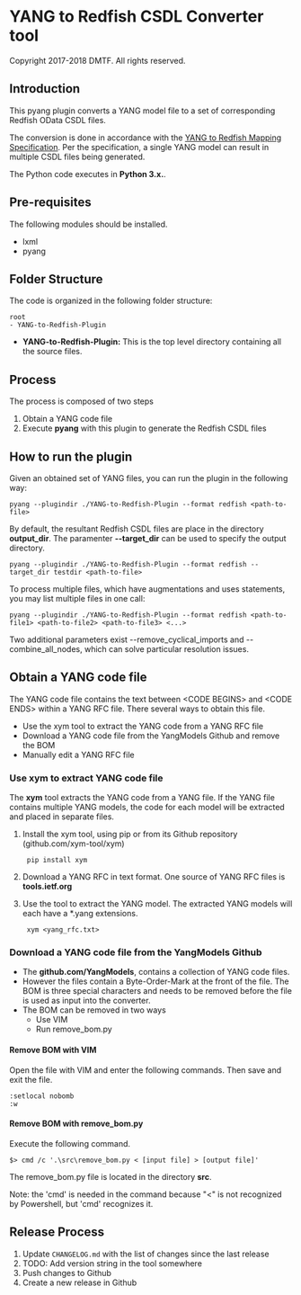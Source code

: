 # YANG to Redfish CSDL Converter tool

Copyright 2017-2018 DMTF. All rights reserved.

## Introduction

This pyang plugin converts a YANG model file to a set of corresponding Redfish OData CSDL files.

The conversion is done in accordance with the [YANG to Redfish Mapping Specification](https://www.dmtf.org/sites/default/files/standards/documents/DSP0271_0.5.6.pdf).
Per the specification, a single YANG model can result in multiple CSDL files being generated. 

The Python code executes in **Python 3.x.**.

## Pre-requisites

The following modules should be installed.

* lxml
* pyang

## Folder Structure 

The code is organized in the following folder structure:

    root
    - YANG-to-Redfish-Plugin

 - **YANG-to-Redfish-Plugin:** This is the top level directory containing all the source files.

## Process

The process is composed of two steps

1. Obtain a YANG code file
2. Execute **pyang** with this plugin to generate the Redfish CSDL files

## How to run the plugin

Given an obtained set of YANG files, you can run the plugin in the following way:

    pyang --plugindir ./YANG-to-Redfish-Plugin --format redfish <path-to-file>

By default, the resultant Redfish CSDL files are place in the directory **output\_dir**. The paramenter **--target\_dir** can be used to specify the output directory.

    pyang --plugindir ./YANG-to-Redfish-Plugin --format redfish --target_dir testdir <path-to-file>

To process multiple files, which have augmentations and uses statements, you may list multiple files in one call:
    
    pyang --plugindir ./YANG-to-Redfish-Plugin --format redfish <path-to-file1> <path-to-file2> <path-to-file3> <...>

Two additional parameters exist --remove_cyclical_imports and --combine_all_nodes, which can solve particular resolution issues.

## Obtain a YANG code file

The YANG code file contains the text between <CODE BEGINS\> and <CODE ENDS\> within a YANG RFC file.  There several ways to obtain this file.

* Use the xym tool to extract the YANG code from a YANG RFC file
* Download a YANG code file from the YangModels Github and remove the BOM
* Manually edit a YANG RFC file

### Use xym to extract YANG code file

The **xym** tool extracts the YANG code from a YANG file.  If the YANG file contains multiple YANG models, the code for each model will be extracted and placed in separate files.

1. Install the xym tool, using pip or from its Github repository (github.com/xym-tool/xym)

        pip install xym

2. Download a YANG RFC in text format.  One source of YANG RFC files is **tools.ietf.org**
3. Use the tool to extract the YANG model.  The extracted YANG models will each have a *.yang extensions.

        xym <yang_rfc.txt>

### Download a YANG code file from the YangModels Github

* The **github.com/YangModels**, contains a collection of YANG code files.
* However the files contain a Byte-Order-Mark at the front of the file. The BOM is three special characters and needs to be removed before the file is used as input into the converter.
* The BOM can be removed in two ways
    * Use VIM
    * Run remove_bom.py

#### Remove BOM with VIM

Open the file with VIM and enter the following commands.  Then save and exit the file.

    :setlocal nobomb 
    :w

#### Remove BOM with remove_bom.py

Execute the following command.

    $> cmd /c '.\src\remove_bom.py < [input file] > [output file]'

The remove_bom.py file is located in the directory **src**.

Note: the 'cmd' is needed in the command because "<" is not recognized by Powershell, but 'cmd' recognizes it.


## Release Process

1. Update `CHANGELOG.md` with the list of changes since the last release
2. TODO: Add version string in the tool somewhere
3. Push changes to Github
4. Create a new release in Github

